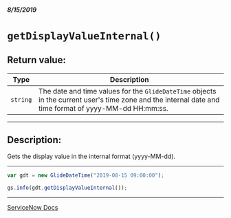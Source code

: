 ##### 8/15/2019
# `getDisplayValueInternal()`

## Return value:
| Type | Description |
|---|---|
| `string` | The date and time values for the `GlideDateTime` objects in the current user's time zone and the internal date and time format of yyyy-MM-dd HH:mm:ss. |

---

## Description:
Gets the display value in the internal format (yyyy-MM-dd).

---

```js
var gdt = new GlideDateTime("2019-08-15 09:00:00"); 

gs.info(gdt.getDisplayValueInternal());
```

---

[ServiceNow Docs](https://developer.servicenow.com/app.do#!/api_doc?v=madrid&id=r_ScopedGlideDateTimeGetDisplayValueInternal)
